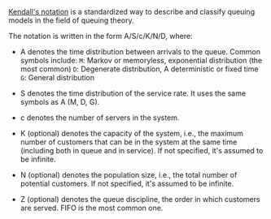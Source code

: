 [Kendall's notation](https://en.wikipedia.org/wiki/Kendall%27s_notation) is a standardized way to describe and classify queuing models in the field of queuing theory.

The notation is written in the form A/S/c/K/N/D, where:

- A denotes the time distribution between arrivals to the queue. Common symbols include:
  `M`: Markov or memoryless, exponential distribution (the most common)
  `D`: Degenerate distribution, A deterministic or fixed time
  `G`: General distribution

- S denotes the time distribution of the service rate. It uses the same symbols as A (M, D, G).

- c denotes the number of servers in the system.

- K (optional) denotes the capacity of the system, i.e., the maximum number of customers that can be in the system at the same time (including both in queue and in service). If not specified, it's assumed to be infinite.

- N (optional) denotes the population size, i.e., the total number of potential customers. If not specified, it's assumed to be infinite.

- Z (optional) denotes the queue discipline, the order in which customers are served. FIFO is the most common one.
